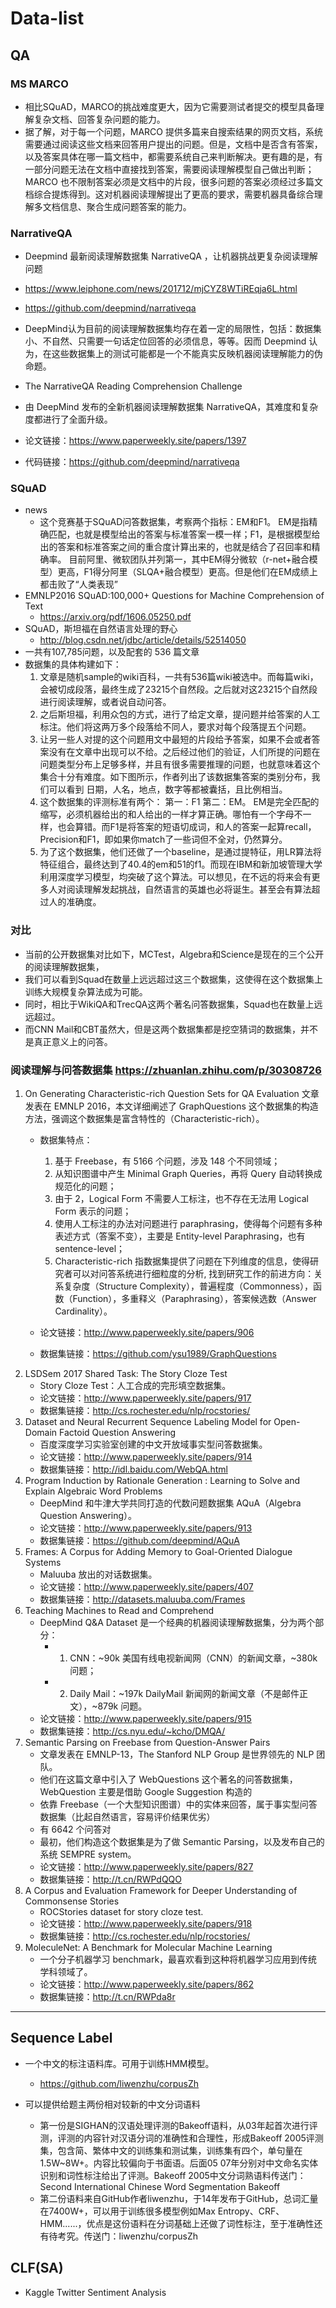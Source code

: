 # Data-list
## QA

### MS MARCO
+ 相比SQuAD，MARCO的挑战难度更大，因为它需要测试者提交的模型具备理解复杂文档、回答复杂问题的能力。
+ 据了解，对于每一个问题，MARCO 提供多篇来自搜索结果的网页文档，系统需要通过阅读这些文档来回答用户提出的问题。但是，文档中是否含有答案，以及答案具体在哪一篇文档中，都需要系统自己来判断解决。更有趣的是，有一部分问题无法在文档中直接找到答案，需要阅读理解模型自己做出判断；MARCO 也不限制答案必须是文档中的片段，很多问题的答案必须经过多篇文档综合提炼得到。这对机器阅读理解提出了更高的要求，需要机器具备综合理解多文档信息、聚合生成问题答案的能力。

### NarrativeQA
+ Deepmind 最新阅读理解数据集 NarrativeQA ，让机器挑战更复杂阅读理解问题
+ https://www.leiphone.com/news/201712/mjCYZ8WTiREqja6L.html
+ https://github.com/deepmind/narrativeqa
+ DeepMind认为目前的阅读理解数据集均存在着一定的局限性，包括：数据集小、不自然、只需要一句话定位回答的必须信息，等等。因而 Deepmind 认为，在这些数据集上的测试可能都是一个不能真实反映机器阅读理解能力的伪命题。

+ The NarrativeQA Reading Comprehension Challenge
+ 由 DeepMind 发布的全新机器阅读理解数据集 NarrativeQA，其难度和复杂度都进行了全面升级。
+ 论文链接：https://www.paperweekly.site/papers/1397
+ 代码链接：https://github.com/deepmind/narrativeqa

### SQuAD
+ news
	+ 这个竞赛基于SQuAD问答数据集，考察两个指标：EM和F1。
	EM是指精确匹配，也就是模型给出的答案与标准答案一模一样；F1，是根据模型给出的答案和标准答案之间的重合度计算出来的，也就是结合了召回率和精确率。
	目前阿里、微软团队并列第一，其中EM得分微软（r-net+融合模型）更高，F1得分阿里（SLQA+融合模型）更高。但是他们在EM成绩上都击败了“人类表现”
+ EMNLP2016 SQuAD:100,000+ Questions for Machine Comprehension of Text
	+ https://arxiv.org/pdf/1606.05250.pdf
+ SQuAD，斯坦福在自然语言处理的野心
	+ http://blog.csdn.net/jdbc/article/details/52514050
+ 一共有107,785问题，以及配套的 536 篇文章
+ 数据集的具体构建如下：
	1. 文章是随机sample的wiki百科，一共有536篇wiki被选中。而每篇wiki，会被切成段落，最终生成了23215个自然段。之后就对这23215个自然段进行阅读理解，或者说自动问答。
	2. 之后斯坦福，利用众包的方式，进行了给定文章，提问题并给答案的人工标注。他们将这两万多个段落给不同人，要求对每个段落提五个问题。
	3. 让另一些人对提的这个问题用文中最短的片段给予答案，如果不会或者答案没有在文章中出现可以不给。之后经过他们的验证，人们所提的问题在问题类型分布上足够多样，并且有很多需要推理的问题，也就意味着这个集合十分有难度。如下图所示，作者列出了该数据集答案的类别分布，我们可以看到 日期，人名，地点，数字等都被囊括，且比例相当。
	4. 这个数据集的评测标准有两个：
	第一：F1
	第二：EM。
        EM是完全匹配的缩写，必须机器给出的和人给出的一样才算正确。哪怕有一个字母不一样，也会算错。而F1是将答案的短语切成词，和人的答案一起算recall，Precision和F1，即如果你match了一些词但不全对，仍然算分。
	5. 为了这个数据集，他们还做了一个baseline，是通过提特征，用LR算法将特征组合，最终达到了40.4的em和51的f1。而现在IBM和新加坡管理大学利用深度学习模型，均突破了这个算法。可以想见，在不远的将来会有更多人对阅读理解发起挑战，自然语言的英雄也必将诞生。甚至会有算法超过人的准确度。

### 对比
- 当前的公开数据集对比如下，MCTest，Algebra和Science是现在的三个公开的阅读理解数据集，
- 我们可以看到Squad在数量上远远超过这三个数据集，这使得在这个数据集上训练大规模复杂算法成为可能。
- 同时，相比于WikiQA和TrecQA这两个著名问答数据集，Squad也在数量上远远超过。
- 而CNN Mail和CBT虽然大，但是这两个数据集都是挖空猜词的数据集，并不是真正意义上的问答。


### 阅读理解与问答数据集 https://zhuanlan.zhihu.com/p/30308726
1. On Generating Characteristic-rich Question Sets for QA Evaluation
	文章发表在 EMNLP 2016，本文详细阐述了 GraphQuestions 这个数据集的构造方法，强调这个数据集是富含特性的（Characteristic-rich）。
	+ 数据集特点：
		1. 基于 Freebase，有 5166 个问题，涉及 148 个不同领域；
		2. 从知识图谱中产生 Minimal Graph Queries，再将 Query 自动转换成规范化的问题；
		3. 由于 2，Logical Form 不需要人工标注，也不存在无法用 Logical Form 表示的问题；
		4. 使用人工标注的办法对问题进行 paraphrasing，使得每个问题有多种表述方式（答案不变），主要是 Entity-level Paraphrasing，也有 sentence-level；
		5. Characteristic-rich 指数据集提供了问题在下列维度的信息，使得研究者可以对问答系统进行细粒度的分析, 找到研究工作的前进方向：关系复杂度（Structure Complexity），普遍程度（Commonness），函数（Function），多重释义（Paraphrasing），答案候选数（Answer Cardinality）。

	+ 论文链接：http://www.paperweekly.site/papers/906
	+ 数据集链接：https://github.com/ysu1989/GraphQuestions
2. LSDSem 2017 Shared Task: The Story Cloze Test
	+ Story Cloze Test：人工合成的完形填空数据集。
	+ 论文链接：http://www.paperweekly.site/papers/917
	+ 数据集链接：http://cs.rochester.edu/nlp/rocstories/
3. Dataset and Neural Recurrent Sequence Labeling Model for Open-Domain Factoid Question Answering
	+ 百度深度学习实验室创建的中文开放域事实型问答数据集。
	+ 论文链接：http://www.paperweekly.site/papers/914
	+ 数据集链接：http://idl.baidu.com/WebQA.html
4. Program Induction by Rationale Generation : Learning to Solve and Explain Algebraic Word Problems
	+ DeepMind 和牛津大学共同打造的代数问题数据集 AQuA（Algebra Question Answering）。
	+ 论文链接：http://www.paperweekly.site/papers/913
	+ 数据集链接：https://github.com/deepmind/AQuA
5. Frames: A Corpus for Adding Memory to Goal-Oriented Dialogue Systems
	+ Maluuba 放出的对话数据集。
	+ 论文链接：http://www.paperweekly.site/papers/407
	+ 数据集链接：http://datasets.maluuba.com/Frames
6. Teaching Machines to Read and Comprehend
	+ DeepMind Q&A Dataset 是一个经典的机器阅读理解数据集，分为两个部分：
		+ 1. CNN：~90k 美国有线电视新闻网（CNN）的新闻文章，~380k 问题；
		+ 2. Daily Mail：~197k DailyMail 新闻网的新闻文章（不是邮件正文），~879k 问题。
	+ 论文链接：http://www.paperweekly.site/papers/915
	+ 数据集链接：http://cs.nyu.edu/~kcho/DMQA/
7. Semantic Parsing on Freebase from Question-Answer Pairs
	+ 文章发表在 EMNLP-13，The Stanford NLP Group 是世界领先的 NLP 团队。
	+ 他们在这篇文章中引入了 WebQuestions 这个著名的问答数据集，WebQuestion 主要是借助 Google Suggestion 构造的
	+ 依靠 Freebase（一个大型知识图谱）中的实体来回答，属于事实型问答数据集（比起自然语言，容易评价结果优劣）
	+ 有 6642 个问答对
	+ 最初，他们构造这个数据集是为了做 Semantic Parsing，以及发布自己的系统 SEMPRE system。
	+ 论文链接：http://www.paperweekly.site/papers/827
	+ 数据集链接：http://t.cn/RWPdQQO
8. A Corpus and Evaluation Framework for Deeper Understanding of Commonsense Stories
	+ ROCStories dataset for story cloze test.
	+ 论文链接：http://www.paperweekly.site/papers/918
	+ 数据集链接：http://cs.rochester.edu/nlp/rocstories/
9. MoleculeNet: A Benchmark for Molecular Machine Learning
	+ 一个分子机器学习 benchmark，最喜欢看到这种将机器学习应用到传统学科领域了。
	+ 论文链接：http://www.paperweekly.site/papers/862
	+ 数据集链接：http://t.cn/RWPda8r

---
## Sequence Label
+ 一个中文的标注语料库。可用于训练HMM模型。
	+ https://github.com/liwenzhu/corpusZh

+ 可以提供给题主两份相对较新的中文分词语料
	+ 第一份是SIGHAN的汉语处理评测的Bakeoff语料，从03年起首次进行评测，评测的内容针对汉语分词的准确性和合理性，形成Bakeoff 2005评测集，包含简、繁体中文的训练集和测试集，训练集有四个，单句量在1.5W~8W+。内容比较偏向于书面语。后面05 07年分别对中文命名实体识别和词性标注给出了评测。Bakeoff 2005中文分词熟语料传送门：Second International Chinese Word Segmentation Bakeoff
	+ 第二份语料来自GitHub作者liwenzhu，于14年发布于GitHub，总词汇量在7400W+，可以用于训练很多模型例如Max Entropy、CRF、HMM......，优点是这份语料在分词基础上还做了词性标注，至于准确性还有待考究。传送门：liwenzhu/corpusZh

## CLF(SA)
+ Kaggle Twitter Sentiment Analysis